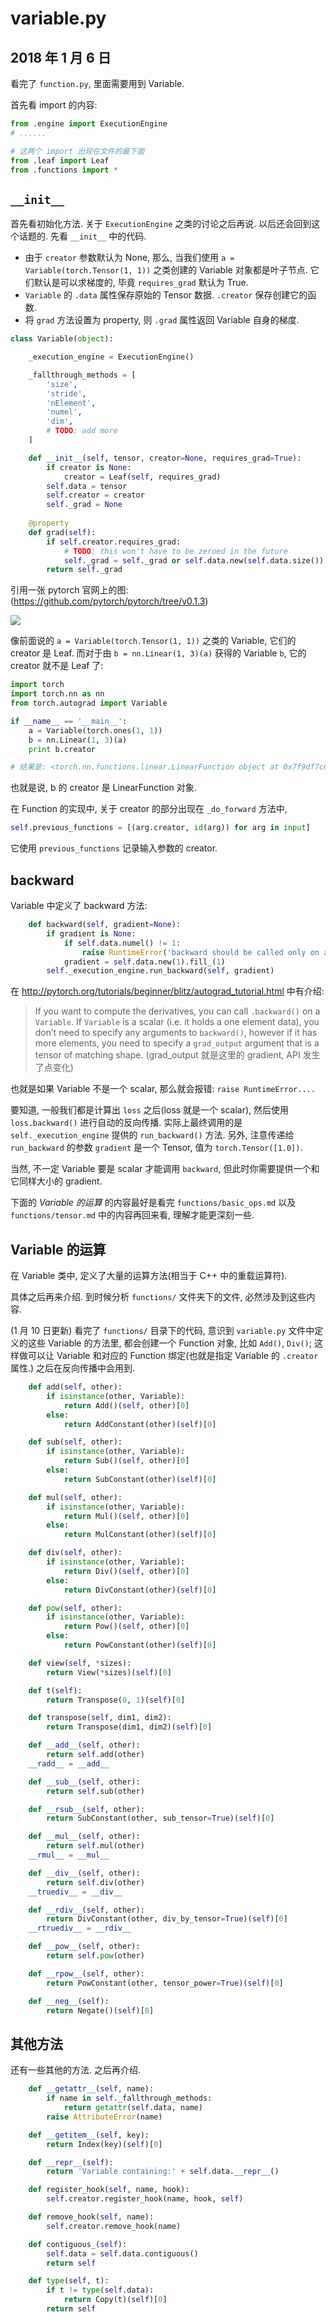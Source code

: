 # variable.py

## 2018 年 1 月 6 日

看完了 `function.py`, 里面需要用到 Variable.

首先看 import 的内容:

```python
from .engine import ExecutionEngine
# ......

# 这两个 import 出现在文件的最下面
from .leaf import Leaf
from .functions import *
```



## `__init__`

首先看初始化方法. 关于 `ExecutionEngine` 之类的讨论之后再说. 以后还会回到这个话题的. 先看 `__init__` 中的代码.

+   由于 `creator` 参数默认为 None, 那么, 当我们使用 `a = Variable(torch.Tensor(1, 1))` 之类创建的 Variable 对象都是叶子节点. 它们默认是可以求梯度的, 毕竟 `requires_grad` 默认为 True. 
+   `Variable` 的 `.data` 属性保存原始的 Tensor 数据. `.creator` 保存创建它的函数.
+   将 `grad` 方法设置为 property, 则 `.grad` 属性返回 Variable 自身的梯度.

```python
class Variable(object):

    _execution_engine = ExecutionEngine()

    _fallthrough_methods = [
        'size',
        'stride',
        'nElement',
        'numel',
        'dim',
        # TODO: add more
    ]

    def __init__(self, tensor, creator=None, requires_grad=True):
        if creator is None:
            creator = Leaf(self, requires_grad)
        self.data = tensor
        self.creator = creator
        self._grad = None
        
    @property
    def grad(self):
        if self.creator.requires_grad:
            # TODO: this won't have to be zeroed in the future
            self._grad = self._grad or self.data.new(self.data.size()).zero_()
        return self._grad        
```

引用一张 pytorch 官网上的图: (https://github.com/pytorch/pytorch/tree/v0.1.3)

![](https://camo.githubusercontent.com/cd6094f898b4ece45cf5337ce9bfc08a23e8a614/687474703a2f2f73747564656e74732e6d696d75772e6564752e706c2f25374561703336303538352f5f5f746f7263685f696d672f6c696e6561722e706e67)

像前面说的 `a = Variable(torch.Tensor(1, 1))` 之类的 Variable, 它们的 creator 是 Leaf. 而对于由 `b = nn.Linear(1, 3)(a)` 获得的 Variable `b`, 它的 creator 就不是 Leaf 了:

```python
import torch
import torch.nn as nn
from torch.autograd import Variable

if __name__ == '__main__':
    a = Variable(torch.ones(1, 1))
    b = nn.Linear(1, 3)(a)
    print b.creator

# 结果是: <torch.nn.functions.linear.LinearFunction object at 0x7f9df7c6ed50>
```

也就是说, b 的 creator 是 LinearFunction 对象.

在 Function 的实现中, 关于 creator 的部分出现在 `_do_forward` 方法中, 

```python
self.previous_functions = [(arg.creator, id(arg)) for arg in input]
```

它使用 `previous_functions` 记录输入参数的 creator.



## backward 

Variable 中定义了 backward 方法:

```python
    def backward(self, gradient=None):
        if gradient is None:
            if self.data.numel() != 1:
                raise RuntimeError('backward should be called only on a scalar (i.e. 1-element tensor) or with gradient w.r.t. the variable')
            gradient = self.data.new(1).fill_(1)
        self._execution_engine.run_backward(self, gradient)
```

在 http://pytorch.org/tutorials/beginner/blitz/autograd_tutorial.html 中有介绍:

>   If you want to compute the derivatives, you can call `.backward()` on a `Variable`. If `Variable` is a scalar (i.e. it holds a one element data), you don’t need to specify any arguments to `backward()`, however if it has more elements, you need to specify a `grad_output` argument that is a tensor of matching shape. (grad_output 就是这里的 gradient, API 发生了点变化)

也就是如果 Variable 不是一个 scalar, 那么就会报错: `raise RuntimeError....` 

要知道, 一般我们都是计算出 `loss` 之后(loss 就是一个 scalar), 然后使用 `loss.backward()` 进行自动的反向传播. 实际上最终调用的是 `self._execution_engine` 提供的 `run_backward()` 方法. 另外, 注意传递给 `run_backward` 的参数 `gradient` 是一个 Tensor, 值为 `torch.Tensor([1.0])`.

当然, 不一定 Variable 要是 scalar 才能调用 `backward`, 但此时你需要提供一个和它同样大小的 gradient.



下面的 *Variable 的运算* 的内容最好是看完 `functions/basic_ops.md` 以及 `functions/tensor.md` 中的内容再回来看, 理解才能更深刻一些.

## Variable 的运算

在 Variable 类中, 定义了大量的运算方法(相当于 C++ 中的重载运算符).

具体之后再来介绍. 到时候分析 `functions/` 文件夹下的文件, 必然涉及到这些内容.

(1 月 10 日更新) 看完了 `functions/` 目录下的代码, 意识到 `variable.py` 文件中定义的这些 Variable 的方法里, 都会创建一个 Function 对象, 比如 `Add()`, `Div()`; 这样做可以让 Variable 和对应的 Function 绑定(也就是指定 Variable 的 `.creator` 属性.) 之后在反向传播中会用到.

```python
    def add(self, other):
        if isinstance(other, Variable):
            return Add()(self, other)[0]
        else:
            return AddConstant(other)(self)[0]

    def sub(self, other):
        if isinstance(other, Variable):
            return Sub()(self, other)[0]
        else:
            return SubConstant(other)(self)[0]

    def mul(self, other):
        if isinstance(other, Variable):
            return Mul()(self, other)[0]
        else:
            return MulConstant(other)(self)[0]

    def div(self, other):
        if isinstance(other, Variable):
            return Div()(self, other)[0]
        else:
            return DivConstant(other)(self)[0]

    def pow(self, other):
        if isinstance(other, Variable):
            return Pow()(self, other)[0]
        else:
            return PowConstant(other)(self)[0]

    def view(self, *sizes):
        return View(*sizes)(self)[0]

    def t(self):
        return Transpose(0, 1)(self)[0]

    def transpose(self, dim1, dim2):
        return Transpose(dim1, dim2)(self)[0]

    def __add__(self, other):
        return self.add(other)
    __radd__ = __add__

    def __sub__(self, other):
        return self.sub(other)

    def __rsub__(self, other):
        return SubConstant(other, sub_tensor=True)(self)[0]

    def __mul__(self, other):
        return self.mul(other)
    __rmul__ = __mul__

    def __div__(self, other):
        return self.div(other)
    __truediv__ = __div__

    def __rdiv__(self, other):
        return DivConstant(other, div_by_tensor=True)(self)[0]
    __rtruediv__ = __rdiv__

    def __pow__(self, other):
        return self.pow(other)

    def __rpow__(self, other):
        return PowConstant(other, tensor_power=True)(self)[0]

    def __neg__(self):
        return Negate()(self)[0]
```



## 其他方法

还有一些其他的方法. 之后再介绍.

```python
    def __getattr__(self, name):
        if name in self._fallthrough_methods:
            return getattr(self.data, name)
        raise AttributeError(name)

    def __getitem__(self, key):
        return Index(key)(self)[0]

    def __repr__(self):
        return 'Variable containing:' + self.data.__repr__()

    def register_hook(self, name, hook):
        self.creator.register_hook(name, hook, self)

    def remove_hook(self, name):
        self.creator.remove_hook(name)

    def contiguous_(self):
        self.data = self.data.contiguous()
        return self

    def type(self, t):
        if t != type(self.data):
            return Copy(t)(self)[0]
        return self
```

